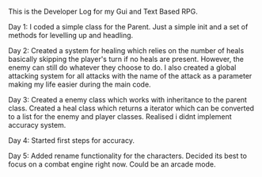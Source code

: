 This is the Developer Log for my Gui and Text Based RPG. 


Day 1: 
I coded a simple class for the Parent. Just a simple init and a set of methods for levelling up and headling.

Day 2:
Created a system for healing which relies on the number of heals basically skipping the player's turn if no heals are present. However, the enemy can still do whatever they choose to do.
I also created a global attacking system for all attacks with the name of the attack as a parameter making my life easier during the main code.

Day 3:
Created a enemy class which works with inheritance to the parent class.
Created a heal class which returns a iterator which can be converted to a list for the enemy and player classes. 
Realised i didnt implement accuracy system.

Day 4:
Started first steps for accuracy.

Day 5:
Added rename functionality for the characters. Decided its best to focus on a combat engine right now. Could be an arcade mode.